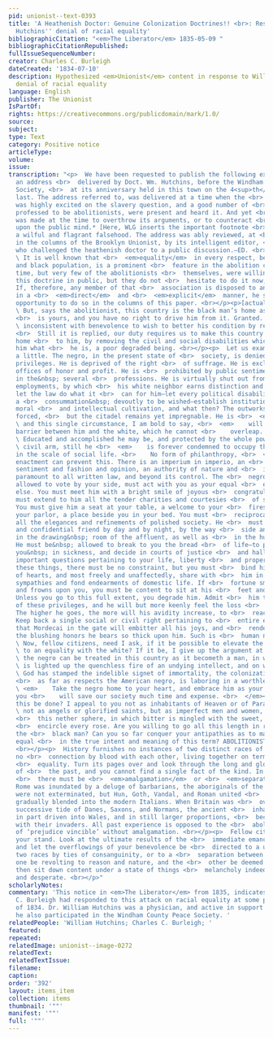 ```yaml
---
pid: unionist--text-0393
title: 'A Heathenish Doctor: Genuine Colonization Doctrines!! <br>: Response to William
  Hutchins'' denial of racial equality'
bibliographicCitation: "<em>The Liberator</em> 1835-05-09 "
bibliographicCitationRepublished: 
fullIssueSequenceNumber: 
creator: Charles C. Burleigh
dateCreated: '1834-07-10'
description: Hypothesized <em>Unionist</em> content in response to William Hutchins'
  denial of racial equality
language: English
publisher: The Unionist
IsPartOf: 
rights: https://creativecommons.org/publicdomain/mark/1.0/
source: 
subject: 
type: Text
category: Positive notice
articleType: 
volume: 
issue: 
transcription: "<p>  We have been requested to publish the following extract from
  an address <br>  delivered by Doct. Wm. Hutchins, before the Windham Co. Colonization
  Society, <br>  at its anniversary held in this town on the 4<sup>th</sup>  of July
  last. The address referred to, was delivered at a time when the <br>  community
  was highly excited on the slavery question, and a good number of <br>  those, who
  professed to be abolitionists, were present and heard it. And yet <br>  no attempt
  was made at the time to overthrow its arguments, or to counteract <br>  its influence
  upon the public mind.* [Here, WLG inserts the important footnote <br>  – “This is
  a wilful and flagrant falsehood. The address was ably reviewed, at <br>  the time,
  in the columns of the Brooklyn Unionist, by its intelligent editor, <br>  Mr. Burleigh,
  who challenged the heathenish doctor to a public discussion.—ED. <br>  LIB.”] <br></p><p>
  \ It is well known that <br>  <em>equality</em>  in every respect, between our white
  and black population, is a prominent <br>  feature in the abolition creed. For a
  time, but very few of the abolitionists <br>  themselves, were willing to advocate
  this doctrine in public, but they do not <br>  hesitate to do it now, on all occasions.
  If, therefore, any member of that <br>  association is disposed to answer this extract
  in a <br>  <em>direct</em>  and <br>  <em>explicit</em>  manner, he shall have an
  opportunity to do so in the columns of this paper. <br></p><p>[actual speech follows]</p><p>
  \ But, says the abolitionist, this country is the black man’s home as much as it
  <br>  is yours, and you have no right to drive him from it. Granted. But is it <br>
  \ inconsistent with benevolence to wish to better his condition by removing him?
  <br>  Still it is replied, our duty requires us to make this country a pleasant
  home <br>  to him, by removing the civil and social disabilities which now make
  him what <br>  he is, a poor degraded being. <br></p><p>  Let us examine this point
  a little. The negro, in the present state of <br>  society, is denied several political
  privileges. He is deprived of the right <br>  of suffrage. He is excluded from all
  offices of honor and profit. He is <br>  prohibited by public sentiment from practicing
  in the&nbsp; several <br>  professions. He is virtually shut out from many other
  employments, by which <br>  his white neighbor earns distinction and wealth. Now,
  let the law do what it <br>  can for him—let every political disability be removed,—‘tis
  a <br>  consummation&nbsp; devoutly to be wished—establish institutions for his
  moral <br>  and intellectual cultivation, and what then? The outworks are indeed
  forced, <br>  but the citadel remains yet impregnable. He is <br>  <em>black,</em>
  \ and this single circumstance, I am bold to say, <br>  <em>    will always be a
  barrier between him and the white, which he cannot <br>    overleap. <br>  </em>
  \ Educated and accomplished he may be, and protected by the whole power of the <br>
  \ civil arm, still he <br>  <em>    is forever condemned to occupy the lowest point
  in the scale of social life. <br>    No form of philanthropy, <br>  </em>  no legal
  enactment can prevent this. There is an imperium in imperio, an <br>  empire of
  sentiment and fashion and opinion, an authority of nature and <br>  instinct, altogether
  paramount to all written law, and beyond its control. The <br>  negro, if he be
  allowed to vote by your side, must act with you as your equal <br>  every where
  else. You must meet him with a bright smile of joyous <br>  congratulation. You
  must extend to him all the tender charities and courtesies <br>  of social life.
  You must give him a seat at your table, a welcome to your <br>  fireside and to
  your parlor, a place beside you in your bed. You must <br>  reciprocate with him
  all the elegances and refinements of polished society. He <br>  must be your companion
  and confidential friend by day and by night, by the way <br>  side and in the field,
  in the drawing&nbsp; room of the affluent, as well as <br>  in the hut of the indigent.
  He must be&nbsp; allowed to break to you the bread <br>  of life—to prescribe to
  you&nbsp; in sickness, and decide in courts of justice <br>  and halls of legislation,
  important questions pertaining to your life, liberty <br>  and property. In all
  these things, there must be no constraint, but you must <br>  bind him to your heart
  of hearts, and most freely and unaffectedly, share with <br>  him in the delicate
  sympathies and fond endearments of domestic life. If <br>  fortune smiles upon him
  and frowns upon you, you must be content to sit at his <br>  feet and serve him.
  Unless you go to this full extent, you degrade him. Admit <br>  him to a moiety
  of these privileges, and he will but more keenly feel the loss <br>  of the remainder.
  The higher he goes, the more will his avidity increase, to <br>  reach the summit.
  Keep back a single social or civil right pertaining to <br>  entire equality, and
  that Mordecai in the gate will embitter all his joys, and <br>  render unavailable
  the blushing honors he bears so thick upon him. Such is <br>  human nature. <br></p><p>
  \ Now, fellow citizens, need I ask, if it be possible to elevate the black man <br>
  \ to an equality with the white? If it be, I give up the argument at once. If <br>
  \ the negro can be treated in this country as it becometh a man, in whose face <br>
  \ is lighted up the quenchless fire of an undying intellect, and on whose brow <br>
  \ God has stamped the indelible signet of immortality, the colonization society,
  <br>  as far as respects the American negro, is laboring in a worthless cause. <br>
  \ <em>    Take the negro home to your heart, and embrace him as your brother, and
  you <br>    will save our society much time and expense. <br>  </em></p><p>  Can
  this be done? I appeal to you not as inhabitants of Heaven or of Paradise, <br>
  \ not as angels or glorified saints, but as imperfect men and women, tenants of
  <br>  this nether sphere, in which bitter is mingled with the sweet, and thorns
  <br>  encircle every rose. Are you willing to go all this length in relation to
  the <br>  black man? Can you so far conquer your antipathies as to make him your
  equal <br>  in the true intent and meaning of this term? ABOLITIONISTS, CAN YOU?
  <br></p><p>  History furnishes no instances of two distinct races of men, holding
  no <br>  connection by blood with each other, living together on terms of perfect
  <br>  equality. Turn its pages over and look through the long and gloomy annals
  of <br>  the past, and you cannot find a single fact of the kind. In order to equality,
  <br>  there must be <br>  <em>amalgamation</em>  or <br>  <em>separation.</em>  When
  Rome was inundated by a deluge of barbarians, the aboriginals of the <br>  country
  were not exterminated, but Hun, Goth, Vandal, and Roman united <br>  together, and
  gradually blended into the modern Italians. When Britain was <br>  overrun by a
  successive tide of Danes, Saxons, and Normans, the ancient <br>  inhabitants were
  in part driven into Wales, and in still larger proportions, <br>  became incorporated
  with their invaders. All past experience is opposed to the <br>  abolition doctrine
  of ‘prejudice vincible’ without amalgamation. <br></p><p>  Fellow citizens, take
  your stand. Look at the ultimate results of the <br>  immediate emancipation scheme,
  and let the overflowings of your benevolence be <br>  directed to a union of the
  two races by ties of consanguinity, or to a <br>  separation between them. If the
  one be revolting to reason and nature, and the <br>  other be deemed impossible,
  then sit down content under a state of things <br>  melancholy indeed, but remediless
  and desperate. <br></p>"
scholarlyNotes: 
commentary: 'This notice in <em>The Liberator</em> from 1835, indicates that Charles
  C. Burleigh had responded to this attack on racial equality at some point in July
  of 1834. Dr. William Hutchins was a physician, and active in support of education;
  he also participated in the Windham County Peace Society. '
relatedPeople: 'William Hutchins; Charles C. Burleigh; '
featured: 
repeated: 
relatedImage: unionist--image-0272
relatedText: 
relatedTextIssue: 
filename: 
caption: 
order: '392'
layout: items_item
collection: items
thumbnail: '""'
manifest: '""'
full: '""'
---
```

